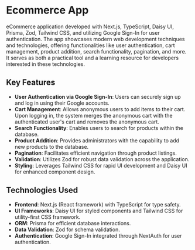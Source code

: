 # Ecommerce App
 eCommerce application developed with Next.js, TypeScript, Daisy UI, Prisma, Zod, Tailwind CSS, and utilizing Google Sign-In for user authentication. The app showcases modern web development techniques and technologies, offering functionalities like user authentication, cart management, product addition, search functionality, pagination, and more. It serves as both a practical tool and a learning resource for developers interested in these technologies.

## Key Features

- **User Authentication via Google Sign-In**: Users can securely sign up and log in using their Google accounts.
- **Cart Management**: Allows anonymous users to add items to their cart. Upon logging in, the system merges the anonymous cart with the authenticated user's cart and removes the anonymous cart.
- **Search Functionality**: Enables users to search for products within the database.
- **Product Addition**: Provides administrators with the capability to add new products to the database.
- **Pagination**: Facilitates efficient navigation through product listings.
- **Validation**: Utilizes Zod for robust data validation across the application.
- **Styling**: Leverages Tailwind CSS for rapid UI development and Daisy UI for enhanced component design.

## Technologies Used

- **Frontend**: Next.js (React framework) with TypeScript for type safety.
- **UI Frameworks**: Daisy UI for styled components and Tailwind CSS for utility-first CSS framework.
- **ORM**: Prisma for efficient database interactions.
- **Data Validation**: Zod for schema validation.
- **Authentication**: Google Sign-In integrated through NextAuth for user authentication.
